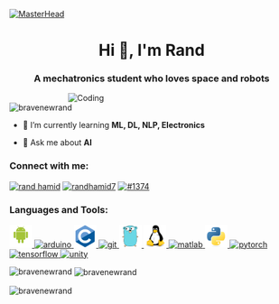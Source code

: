 [![MasterHead](https://cdn.pixabay.com/photo/2016/02/03/08/32/banner-1176676_960_720.jpg)](https://bravenewrand.io)

<h1 align="center">Hi 👋, I'm Rand</h1>
<h3 align="center">A mechatronics student who loves space and robots</h3>
<img align="right" alt="Coding" width="400" src="https://64.media.tumblr.com/2e2418a667c755786ee8a3c21034b622/e590a1f08b6f5968-90/s1280x1920/c33d0cce7369310d9da1bed0291742168610df2b.gif">


<p align="left"> <img src="https://komarev.com/ghpvc/?username=bravenewrand&label=Profile%20views&color=0e75b6&style=flat" alt="bravenewrand" /> </p>

- 🌱 I’m currently learning **ML, DL, NLP, Electronics**

- 🤖 Ask me about **AI**



<h3 align="left">Connect with me:</h3>
<p align="left">
<a href="https://www.linkedin.com/in/rand-h-3296b0233/" target="blank"><img align="center" src="https://raw.githubusercontent.com/rahuldkjain/github-profile-readme-generator/master/src/images/icons/Social/linked-in-alt.svg" alt="rand hamid" height="30" width="40" /></a>
<a href="https://www.leetcode.com/randhamid7" target="blank"><img align="center" src="https://raw.githubusercontent.com/rahuldkjain/github-profile-readme-generator/master/src/images/icons/Social/leet-code.svg" alt="randhamid7" height="30" width="40" /></a>
<a href="https://discord.gg/#1374" target="blank"><img align="center" src="https://raw.githubusercontent.com/rahuldkjain/github-profile-readme-generator/master/src/images/icons/Social/discord.svg" alt="#1374" height="30" width="40" /></a>
</p>

<h3 align="left">Languages and Tools:</h3>
<p align="left"> <a href="https://developer.android.com" target="_blank" rel="noreferrer"> <img src="https://raw.githubusercontent.com/devicons/devicon/master/icons/android/android-original-wordmark.svg" alt="android" width="40" height="40"/> </a> <a href="https://www.arduino.cc/" target="_blank" rel="noreferrer"> <img src="https://cdn.worldvectorlogo.com/logos/arduino-1.svg" alt="arduino" width="40" height="40"/> </a> <a href="https://www.cprogramming.com/" target="_blank" rel="noreferrer"> <img src="https://raw.githubusercontent.com/devicons/devicon/master/icons/c/c-original.svg" alt="c" width="40" height="40"/> </a> <a href="https://git-scm.com/" target="_blank" rel="noreferrer"> <img src="https://www.vectorlogo.zone/logos/git-scm/git-scm-icon.svg" alt="git" width="40" height="40"/> </a> <a href="https://golang.org" target="_blank" rel="noreferrer"> <img src="https://raw.githubusercontent.com/devicons/devicon/master/icons/go/go-original.svg" alt="go" width="40" height="40"/> </a> <a href="https://www.linux.org/" target="_blank" rel="noreferrer"> <img src="https://raw.githubusercontent.com/devicons/devicon/master/icons/linux/linux-original.svg" alt="linux" width="40" height="40"/> </a> <a href="https://www.mathworks.com/" target="_blank" rel="noreferrer"> <img src="https://upload.wikimedia.org/wikipedia/commons/2/21/Matlab_Logo.png" alt="matlab" width="40" height="40"/> </a> <a href="https://www.python.org" target="_blank" rel="noreferrer"> <img src="https://raw.githubusercontent.com/devicons/devicon/master/icons/python/python-original.svg" alt="python" width="40" height="40"/> </a> <a href="https://pytorch.org/" target="_blank" rel="noreferrer"> <img src="https://www.vectorlogo.zone/logos/pytorch/pytorch-icon.svg" alt="pytorch" width="40" height="40"/> </a> <a href="https://www.tensorflow.org" target="_blank" rel="noreferrer"> <img src="https://www.vectorlogo.zone/logos/tensorflow/tensorflow-icon.svg" alt="tensorflow" width="40" height="40"/> </a> <a href="https://unity.com/" target="_blank" rel="noreferrer"> <img src="https://www.vectorlogo.zone/logos/unity3d/unity3d-icon.svg" alt="unity" width="40" height="40"/> </a> </p>

<p><img align="left" src="https://github-readme-stats.vercel.app/api/top-langs?username=bravenewrand&show_icons=true&locale=en&layout=compact" alt="bravenewrand" /></p>

<p>&nbsp;<img align="center" src="https://github-readme-stats.vercel.app/api?username=bravenewrand&show_icons=true&locale=en" alt="bravenewrand" /></p>

<p><img align="center" src="https://github-readme-streak-stats.herokuapp.com/?user=bravenewrand&" alt="bravenewrand" /></p>
